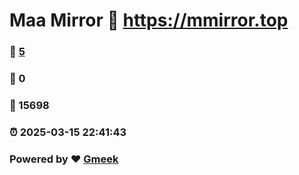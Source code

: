 # Maa Mirror :link: https://mmirror.top 
### :page_facing_up: [5](https://mmirror.top/tag.html) 
### :speech_balloon: 0 
### :hibiscus: 15698 
### :alarm_clock: 2025-03-15 22:41:43 
### Powered by :heart: [Gmeek](https://github.com/Meekdai/Gmeek)
